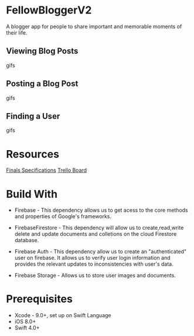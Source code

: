 # FellowBloggerV2
A blogger app for people to share important and memorable moments of their life.

## Viewing Blog Posts
gifs
## Posting a Blog Post
gifs
## Finding a User
gifs

# Resources
[Finals Specifications](https://github.com/joinpursuit/Pursuit-Core-iOS-Unit6-CTA-FellowBloggerV2)
[Trello Board](https://trello.com/b/vST4yN44/fellowbloggerv2)

# Build With
* Firebase - This dependency allows us to get acess to the core methods and properties of Google's frameworks.

* FirebaseFirestore -  This dependency will allow us to create,read,write delete and update documents and colletions on the cloud Firestore database.

* Firebase Auth - This dependency allow us to create an "authenticated" user on firebase. It allows us to verify user login information and provides the relevant updates to inconsistencies with user's data. 

* Firebase Storage - Allows us to store user images and documents.

# Prerequisites
* Xcode - 9.0+, set up on Swift Language
* iOS 8.0+ 
* Swift 4.0+
